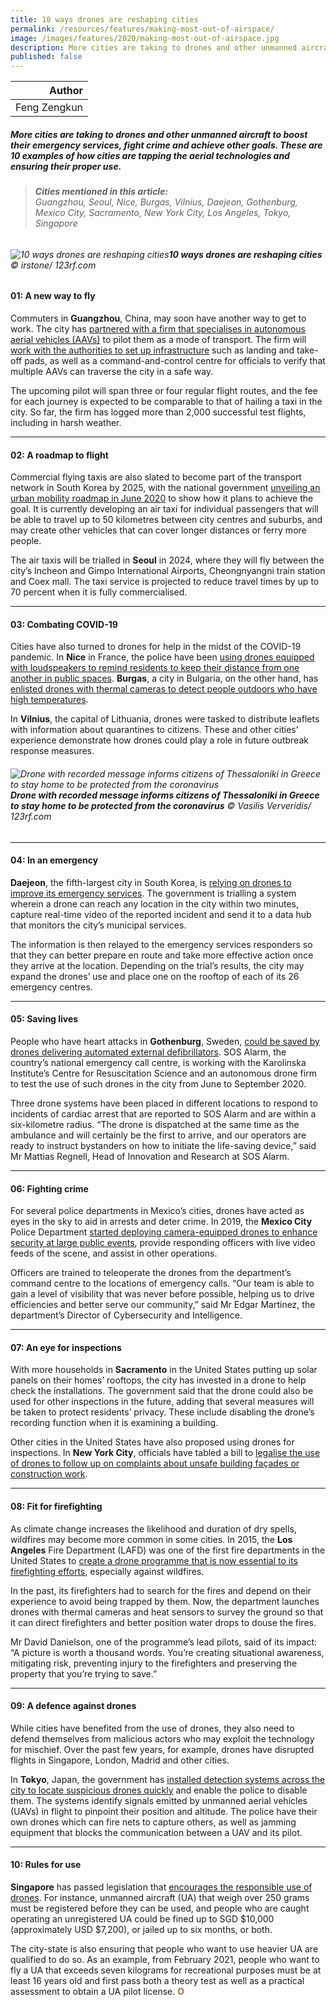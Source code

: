 ```yaml
---
title: 10 ways drones are reshaping cities
permalink: /resources/features/making-most-out-of-airspace/
image: /images/features/2020/making-most-out-of-airspace.jpg
description: More cities are taking to drones and other unmanned aircraft to boost their emergency services, fight crime and achieve other goals. These are 10 examples of how cities are tapping the aerial technologies and ensuring their proper use.
published: false
---
```


| Author |
|---:|
| Feng Zengkun |

##### More cities are taking to drones and other unmanned aircraft to boost their emergency services, fight crime and achieve other goals. These are 10 examples of how cities are tapping the aerial technologies and ensuring their proper use.

> ###### **Cities mentioned in this article:** <br> Guangzhou, Seoul, Nice, Burgas, Vilnius, Daejeon, Gothenburg, Mexico City, Sacramento, New York City, Los Angeles, Tokyo, Singapore

###### ![10 ways drones are reshaping cities](/images/features/2020/making-most-out-of-airspace.jpg/)**10 ways drones are reshaping cities** © irstone/ 123rf.com

#### **01: A new way to fly**

Commuters in **Guangzhou**, China, may soon have another way to get to work. The city has [partnered with a firm that specialises in autonomous aerial vehicles (AAVs)](https://www.cnbc.com/2019/08/28/chinas-ehang-testing-flights-on-autonomous-passenger-drones.html) to pilot them as a mode of transport. The firm will [work with the authorities to set up infrastructure](https://asiatimes.com/2019/10/guangzhou-testing-small-passenger-drones/) such as landing and take-off pads, as well as a command-and-control centre for officials to verify that multiple AAVs can traverse the city in a safe way. 

The upcoming pilot will span three or four regular flight routes, and the fee for each journey is expected to be comparable to that of hailing a taxi in the city. So far, the firm has logged more than 2,000 successful test flights, including in harsh weather.   

---

#### **02: A roadmap to flight**

Commercial flying taxis are also slated to become part of the transport network in South Korea by 2025, with the national government [unveiling an urban mobility roadmap in June 2020](http://www.koreaherald.com/view.php?ud=20200608000639) to show how it plans to achieve the goal. It is currently developing an air taxi for individual passengers that will be able to travel up to 50 kilometres between city centres and suburbs, and may create other vehicles that can cover longer distances or ferry more people.

The air taxis will be trialled in **Seoul** in 2024, where they will fly between the city’s Incheon and Gimpo International Airports, Cheongnyangni train station and Coex mall. The taxi service is projected to reduce travel times by up to 70 percent when it is fully commercialised.  

---

#### **03: Combating COVID-19**

Cities have also turned to drones for help in the midst of the COVID-19 pandemic. In **Nice** in France, the police have been [using drones equipped with loudspeakers to remind residents to keep their distance from one another in public spaces](https://www.reuters.com/article/us-health-coronavirus-france-drone/on-french-riviera-overhead-police-drone-gives-coronavirus-orders-idUSKBN2171N5). **Burgas**, a city in Bulgaria, on the other hand, has [enlisted drones with thermal cameras to detect people outdoors who have high temperatures](https://www.themayor.eu/en/how-drones-help-cities-during-the-coronavirus-pandemic). 

In **Vilnius**, the capital of Lithuania, drones were tasked to distribute leaflets with information about quarantines to citizens. These and other cities’ experience demonstrate how drones could play a role in future outbreak response measures. 

###### ![Drone with recorded message informs citizens of Thessaloniki in Greece to stay home to be protected from the coronavirus](/images/features/2020/drone-covid2.jpg/)**Drone with recorded message informs citizens of Thessaloniki in Greece to stay home to be protected from the coronavirus** © Vasilis Ververidis/ 123rf.com

---

#### **04: In an emergency**

**Daejeon**, the fifth-largest city in South Korea, is [relying on drones to improve its emergency services](https://www.smartcitiesworld.net/special-reports/special-reports/daejeon-pilots-drones-to-save-golden-time-in-emergencies). The government is trialling a system wherein a drone can reach any location in the city within two minutes, capture real-time video of the reported incident and send it to a data hub that monitors the city’s municipal services.    

The information is then relayed to the emergency services responders so that they can better prepare en route and take more effective action once they arrive at the location. Depending on the trial’s results, the city may expand the drones’ use and place one on the rooftop of each of its 26 emergency centres.

---

#### **05: Saving lives**

People who have heart attacks in **Gothenburg**, Sweden, [could be saved by drones delivering automated external defibrillators](https://www.everdrone.com/news/2020/5/15/autonomous-drones-are-now-delivering-defibrillators-to-80000-residents-in-sweden). SOS Alarm, the country’s national emergency call centre, is working with the Karolinska Institute’s Centre for Resuscitation Science and an autonomous drone firm to test the use of such drones in the city from June to September 2020.

Three drone systems have been placed in different locations to respond to incidents of cardiac arrest that are reported to SOS Alarm and are within a six-kilometre radius. “The drone is dispatched at the same time as the ambulance and will certainly be the first to arrive, and our operators are ready to instruct bystanders on how to initiate the life-saving device,” said Mr Mattias Regnell, Head of Innovation and Research at SOS Alarm.

---

#### **06: Fighting crime**

For several police departments in Mexico’s cities, drones have acted as eyes in the sky to aid in arrests and deter crime. In 2019, the **Mexico City** Police Department [started deploying camera-equipped drones to enhance security at large public events](https://www.theyucatantimes.com/2019/04/mexico-city-police-launch-new-drone-program/), provide responding officers with live video feeds of the scene, and assist in other operations.

Officers are trained to teleoperate the drones from the department’s command centre to the locations of emergency calls. “Our team is able to gain a level of visibility that was never before possible, helping us to drive efficiencies and better serve our community,” said Mr Edgar Martinez, the department’s Director of Cybersecurity and Intelligence.

---

#### **07: An eye for inspections**

With more households in **Sacramento** in the United States putting up solar panels on their homes’ rooftops, the city has invested in a drone to help check the installations. The government said that the drone could also be used for other inspections in the future, adding that several measures will be taken to protect residents’ privacy. These include disabling the drone’s recording function when it is examining a building. 

Other cities in the United States have also proposed using drones for inspections. In **New York City**, officials have tabled a bill to [legalise the use of drones to follow up on complaints about unsafe building façades or construction work](https://www.dezeen.com/2020/01/06/drone-building-inspection-new-york-city-bill/). 

---

#### **08: Fit for firefighting**

As climate change increases the likelihood and duration of dry spells, wildfires may become more common in some cities. In 2015, the **Los Angeles** Fire Department (LAFD) was one of the first fire departments in the United States to [create a drone programme that is now essential to its firefighting efforts](https://www.kcrw.com/news/shows/kcrw-features/las-fire-department-is-using-drones-to-stop-californias-wildfires), especially against wildfires.  

In the past, its firefighters had to search for the fires and depend on their experience to avoid being trapped by them. Now, the department launches drones with thermal cameras and heat sensors to survey the ground so that it can direct firefighters and better position water drops to douse the fires. 

Mr David Danielson, one of the programme’s lead pilots, said of its impact: “A picture is worth a thousand words. You’re creating situational awareness, mitigating risk, preventing injury to the firefighters and preserving the property that you’re trying to save.” 

---

#### **09: A defence against drones**

While cities have benefited from the use of drones, they also need to defend themselves from malicious actors who may exploit the technology for mischief. Over the past few years, for example, drones have disrupted flights in Singapore, London, Madrid and other cities. 

In **Tokyo**, Japan, the government has [installed detection systems across the city to locate suspicious drones quickly](https://asia.nikkei.com/Spotlight/Tokyo-2020-Olympics/Japan-plans-defenses-against-drones-at-Olympic-venues) and enable the police to disable them. The systems identify signals emitted by unmanned aerial vehicles (UAVs) in flight to pinpoint their position and altitude. The police have their own drones which can fire nets to capture others, as well as jamming equipment that blocks the communication between a UAV and its pilot.

---

#### **10: Rules for use** 

**Singapore** has passed legislation that [encourages the responsible use of drones](https://www.caas.gov.sg/public-passengers/unmanned-aircraft/ua-regulatory-requirements). For instance, unmanned aircraft (UA) that weigh over 250 grams must be registered before they can be used, and people who are caught operating an unregistered UA could be fined up to SGD $10,000 (approximately USD $7,200), or jailed up to six months, or both. 

The city-state is also ensuring that people who want to use heavier UA are qualified to do so. As an example, from February 2021, people who want to fly a UA that exceeds seven kilograms for recreational purposes must be at least 16 years old and first pass both a theory test as well as a practical assessment to obtain a UA pilot license. **<font color="#967942">O</font>**

